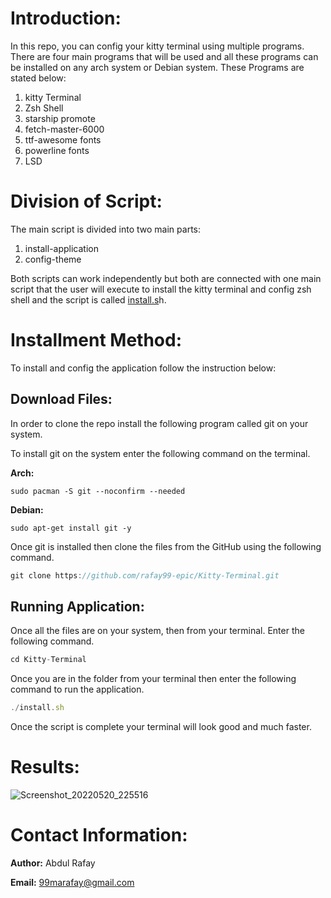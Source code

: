 # Introduction:

In this repo, you can config your kitty terminal using multiple programs. There are four main programs that will be used and all these programs can be installed on any arch system or Debian system.  These Programs are stated below:

1. kitty Terminal
2. Zsh Shell
3. starship promote
4. fetch-master-6000
5. ttf-awesome fonts
6. powerline fonts
7. LSD

# Division of Script:

The main script is divided into two main parts:

1. install-application 
2. config-theme

Both scripts can work independently but both are connected with one main script that the user will execute to install the kitty terminal and config zsh shell and the script is called [install.s](http://install.sg)h.

# Installment Method:

To install and config the application follow the instruction below:

## Download Files:

In order to clone the repo install the following program called git on your system. 

To install git on the system enter the following command on the terminal.

**Arch:**

```
sudo pacman -S git --noconfirm --needed

```

**Debian:**

```
sudo apt-get install git -y

```

Once git is installed then clone the files from the GitHub using the following command.

```jsx
git clone https://github.com/rafay99-epic/Kitty-Terminal.git
```

## Running Application:

Once all the files are on your system, then from your terminal. Enter the following command.

```jsx
cd Kitty-Terminal
```

Once you are in the folder from your terminal then enter the following command to run the application.

```jsx
./install.sh
```

Once the script is complete your terminal will look good and much faster. 

# Results:
![Screenshot_20220520_225516](https://user-images.githubusercontent.com/82662797/169585145-81ad242c-1f70-4a1d-9c53-3a9625de7a0b.png)

# Contact Information:

**Author:** Abdul Rafay

**Email:** 99marafay@gmail.com
